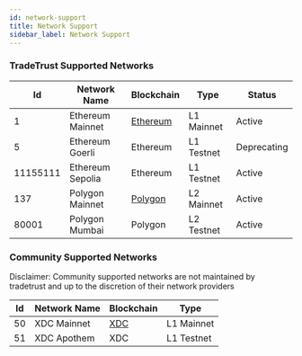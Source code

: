 ```yaml
---
id: network-support
title: Network Support
sidebar_label: Network Support
---
```


### TradeTrust Supported Networks

| Id | Network Name     | Blockchain  |  Type | Status  |
|----|------------------|---|---|---|
| 1  | Ethereum Mainnet | [Ethereum](https://ethereum.org/)  |  L1 Mainnet | Active  |
| 5  | Ethereum Goerli  | Ethereum  | L1 Testnet  | Deprecating |
| 11155111  | Ethereum Sepolia | Ethereum  | L1 Testnet  | Active |
| 137  | Polygon Mainnet |  [Polygon](https://polygon.technology/) | L2 Mainnet  |  Active |
| 80001   | Polygon Mumbai |  Polygon | L2 Testnet  |  Active |


### Community Supported Networks

Disclaimer: Community supported networks are not maintained by tradetrust and up to the discretion of their network providers

| Id | Network Name     | Blockchain  |  Type   |
|----|------------------|---|---|
| 50  | XDC Mainnet | [XDC](https://xdc.org/) |  L1 Mainnet  |
| 51  | XDC Apothem | XDC |  L1 Testnet  | 
